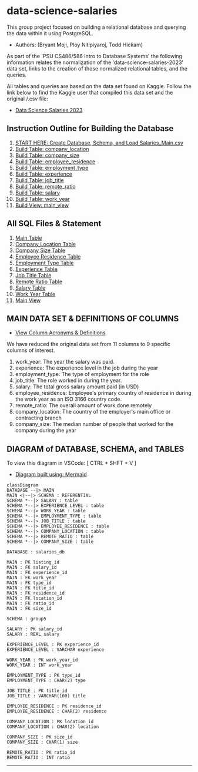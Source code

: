 # data-science-salaries

This group project focused on building a relational database and querying the data within it using PostgreSQL.

- Authors: (Bryant Moji, Ploy Nitipiyaroj, Todd Hickam)

As part of the 'PSU CS486/586 Intro to Database Systems' the following information relates the normalization of the 'data-science-salaries-2023' data set, links to the creation of those normalized relational tables, and the queries.

All tables and queries are based on the data set found on Kaggle. Follow the link below to find the Kaggle user that compiled this data set and the original /.csv file:

- [Data Science Salaries 2023](https://www.kaggle.com/datasets/arnabchaki/data-science-salaries-2023)

## Instruction Outline for Building the Database

1. [START HERE: Create Database, Schema, and Load Salaries_Main.csv](./schema.md)
2. [Build Table: company_location](./tables/company_location.md)
3. [Build Table: company_size](./tables/company_size.md)
4. [Build Table: employee_residence](./tables/employee_residence.md)
5. [Build Table: employment_type](./tables/employment_type.md)
6. [Build Table: experience](./tables/experience.md)
7. [Build Table: job_title](./tables/job_title.md)
8. [Build Table: remote_ratio](./tables/remote_ratio.md)
9. [Build Table: salary](./tables/salary.md)
10. [Build Table: work_year](./tables/work_year.md)
11. [Build View: main_view](./tables/main_view.md)

## All SQL Files & Statement

1. [Main Table](./sql_build_files/db_main_table.sql)
2. [Company Location Table](./sql_build_files/company_location.sql)
3. [Company Size Table](./sql_build_files/company_size.sql)
4. [Employee Residence Table](./sql_build_files/employee_residence.sql)
5. [Employment Type Table](./sql_build_files/employment_type.sql)
6. [Experience Table](./sql_build_files/experience.sql)
7. [Job Title Table](./sql_build_files/job_title.sql)
8. [Remote Ratio Table](./sql_build_files/remote_ratio.sql)
9. [Salary Table](./sql_build_files/salary.sql)
10. [Work Year Table](./sql_build_files/work_year.sql)
11. [Main View](./sql_build_files/main_view_table.sql)

## MAIN DATA SET & DEFINITIONS OF COLUMNS

- [View Column Acronyms & Definitions](./definitions/TABLE_OF_DEFINITIONS.md)

We have reduced the original data set from 11 columns to 9 specific columns of interest. 

1.  work_year: The year the salary was paid.
2.  experience: The experience level in the job during the year
3.  employment_type: The type of employment for the role
4.  job_title: The role worked in during the year.
5.  salary: The total gross salary amount paid (in USD)
6.  employee_residence: Employee's primary country of residence in during the work year as an ISO 3166 country code.
7.  remote_ratio: The overall amount of work done remotely
8.  company_location: The country of the employer's main office or contracting branch
9.  company_size: The median number of people that worked for the company during the year

## DIAGRAM of DATABASE, SCHEMA, and TABLES

To view this diagram in VSCode: [ CTRL + SHFT + V ]

- [Diagram built using: Mermaid](https://mermaid.js.org/syntax/classDiagram.html)

```mermaid
classDiagram
DATABASE --|> MAIN
MAIN <|--|> SCHEMA : REFERENTIAL
SCHEMA *--|> SALARY : table
SCHEMA *--|> EXPERIENCE_LEVEL : table
SCHEMA *--|> WORK_YEAR : table
SCHEMA *--|> EMPLOYMENT_TYPE : table
SCHEMA *--|> JOB_TITLE : table
SCHEMA *--|> EMPLOYEE_RESIDENCE : table
SCHEMA *--|> COMPANY_LOCATION : table
SCHEMA *--|> REMOTE_RATIO : table
SCHEMA *--|> COMPANY_SIZE : table

DATABASE : salaries_db

MAIN : PK listing_id
MAIN : FK salary_id
MAIN : FK experience_id
MAIN : FK work_year
MAIN : FK type_id
MAIN : FK title_id
MAIN : FK residence_id
MAIN : FK location_id
MAIN : FK ratio_id
MAIN : FK size_id

SCHEMA : group5

SALARY : PK salary_id
SALARY : REAL salary

EXPERIENCE_LEVEL : PK experience_id
EXPERIENCE_LEVEL : VARCHAR experience

WORK_YEAR : PK work_year_id
WORK_YEAR : INT work_year

EMPLOYMENT_TYPE : PK type_id
EMPLOYMENT_TYPE : CHAR(2) type

JOB_TITLE : PK title_id
JOB_TITLE : VARCHAR(100) title

EMPLOYEE_RESIDENCE : PK residence_id
EMPLOYEE_RESIDENCE : CHAR(2) residence

COMPANY_LOCATION : PK location_id
COMPANY_LOCATION : CHAR(2) location

COMPANY_SIZE : PK size_id
COMPANY_SIZE : CHAR(1) size

REMOTE_RATIO : PK ratio_id
REMOTE_RATIO : INT ratio
```

<hr/>


